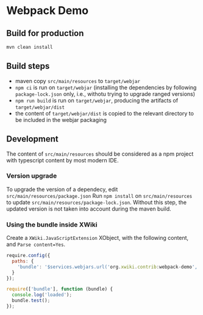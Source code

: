 # Webpack Demo

## Build for production

```bash
mvn clean install
```

## Build steps

- maven copy `src/main/resources` to `target/webjar`
- `npm ci` is run on `target/webjar` (installing the dependencies by following `package-lock.json` only, i.e., withotu trying to upgrade ranged versions)
- `npm run build` is run on `target/webjar`, producing the artifacts of `target/webjar/dist`
- the content of `target/webjar/dist` is copied to the relevant directory to be included in the webjar packaging

## Development

The content of `src/main/resources` should be considered as a npm project with typescript content by most modern IDE.

### Version upgrade

To upgrade the version of a dependecy, edit `src/main/resources/package.json`
Run `npm install` on `src/main/resources` to update `src/main/resources/package-lock.json`. Without  this step, the updated version is not taken into account during the maven build.

### Using the bundle inside XWiki

Create a  `XWiki.JavaScriptExtension` XObject, with the following content, and `Parse content=Yes`.

```javascript
require.config({
  paths: {
    'bundle': '$services.webjars.url('org.xwiki.contrib:webpack-demo', 'bundle.js')'
  }
});

require(['bundle'], function (bundle) {
  console.log('loaded');
  bundle.test();
});
```